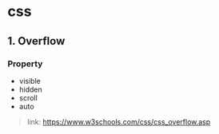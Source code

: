 # css
## 1. Overflow
### Property
* visible
* hidden
* scroll
* auto
> link: https://www.w3schools.com/css/css_overflow.asp
